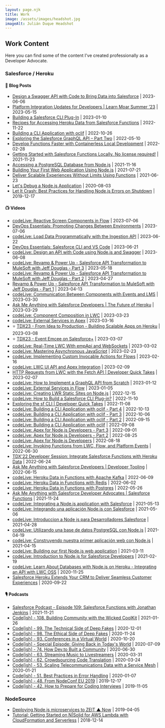 ```yaml
---
layout: page.njk
title: Work
image: /assets/images/headshot.jpg
imageAlt: Julián Duque Headshot
---
```


## Work Content

Here you can find some of the content I've created professionally as a Developer Advocate.

### Salesforce / Heroku

#### 📝 Blog Posts

* [Design a Swagger API with Code to Bring Data into Salesforce](https://developer.salesforce.com/blogs/2023/06/design-a-swagger-api-with-code-to-bring-data-into-salesforce) | 2023-06-06
* [Platform Integration Updates for Developers | Learn Moar Summer ’23](https://developer.salesforce.com/blogs/2023/05/platform-integration-updates-for-developers-learn-moar-summer-23) | 2023-05-15
* [Building a Salesforce CLI Plug-In](https://developer.salesforce.com/blogs/2023/01/building-a-salesforce-cli-plug-in) | 2023-01-10
* [Recipes for Accessing Heroku Data from Salesforce Functions](https://developer.salesforce.com/blogs/2022/11/recipes-for-accessing-heroku-data-from-salesforce-functions) | 2022-11-22
* [Building a CLI Application with oclif](https://developer.salesforce.com/blogs/2022/10/building-a-cli-application-with-oclif) | 2022-10-26
* [Exploring the Salesforce GraphQL API – Part Two](https://developer.salesforce.com/blogs/2022/05/exploring-the-salesforce-graphql-api-part-two) | 2022-05-10
* [Develop Functions Faster with Containerless Local Development](https://developer.salesforce.com/blogs/2022/02/develop-functions-faster-with-containerless-local-development) | 2022-02-28
* [Getting Started with Salesforce Functions Locally. No license required!](https://developer.salesforce.com/blogs/2021/11/getting-started-with-salesforce-functions-locally-no-license-required) | 2021-11-23
* [Accessing a PostgreSQL Database from Node.js](https://developer.salesforce.com/blogs/2021/11/accessing-a-postgresql-database-from-node-js) | 2021-11-16
* [Building Your First Web Application Using Node.js](https://developer.salesforce.com/blogs/2021/07/building-your-first-web-application-using-node-js) | 2021-07-21
* [Deliver Scalable Experiences Without Limits Using Functions](https://developer.salesforce.com/blogs/2021/06/functions-announcement) | 2021-06-23
* [Let's Debug a Node.js Application](https://blog.heroku.com/debug-node-applications) | 2020-08-03
* [Let It Crash: Best Practices for Handling Node.js Errors on Shutdown](https://blog.heroku.com/best-practices-nodejs-errors) | 2019-12-17

#### 📺 Videos

* [codeLive: Reactive Screen Components in Flow](https://www.youtube.com/watch?v=-twwgjZbS4g) | 2023-07-06
* [DevOps Essentials: Promoting Changes Between Environments](https://www.youtube.com/watch?v=madDyi_EjYY) | 2023-07-06
* [codeLive: Load Data Programmatically with the Ingestion API](https://www.youtube.com/watch?v=usfUhzq5kl0) | 2023-06-22
* [DevOps Essentials: Salesforce CLI and VS Code](https://www.youtube.com/watch?v=GMC7jSY72es) | 2023-06-21
* [codeLive: Design an API with Code using Node.js and Swagger](https://www.youtube.com/watch?v=r7cjW_IlHHk) | 2023-06-08
* [codeLive: Revamp & Power Up - Salesforce API Transformation to MuleSoft with Jeff Douglas - Part 3](https://www.youtube.com/watch?v=DUCXGJS8-A4) | 2023-05-18
* [codeLive: Revamp & Power Up - Salesforce API Transformation to MuleSoft with Jeff Douglas - Part 2](https://www.youtube.com/watch?v=0durd-U827g) | 2023-04-27
* [Revamp & Power Up - Salesforce API Transformation to MuleSoft with Jeff Douglas - Part 1](https://www.youtube.com/watch?v=9P0xWswm6Cc) | 2023-04-13
* [codeLive: Communication Between Components with Events and LMS](https://www.youtube.com/watch?v=quvJ_SEIi2c) | 2023-03-30
* [Ask Me Anything with Salesforce Developers | The Future of Heroku](https://www.youtube.com/watch?v=1vUk-Jw1GZA) | 2023-03-29
* [codeLive: Component Composition in LWC](https://www.youtube.com/watch?v=w_olpVC9l00) | 2023-03-23
* [codeLive: External Services in Apex](https://www.youtube.com/watch?v=JreEjNhEd0c) | 2023-03-16
* ⭐ [TDX23 - From Idea to Production - Building Scalable Apps on Heroku](https://www.salesforce.com/plus/experience/trailblazerdx_2023/series/Developers_for_TrailblazerDX_2023/episode/episode-s1e2) | 2023-03-08
* ⭐ [TDX23 - Event Emcee on Salesforce+](https://www.salesforce.com/plus/experience/trailblazerdx_2023/series/TrailblazerDX_Highlights_from_TrailblazerDX_2023/episode/episode-s1e1) | 2023-03-07
* [codeLive: Real-Time LWC With empApi and WebSockets](https://www.youtube.com/watch?v=zRjoCB5xaq0) | 2023-03-02
* [codeLive: Mastering Asynchronous JavaScript](https://www.youtube.com/watch?v=dYc-YZSQ8dY) | 2023-02-23
* [codeLive: Implementing Custom Invocable Actions for Flows](https://www.youtube.com/watch?v=ZZvuYj8bMcA) | 2023-02-16
* [codeLive: LWC UI API and Apex Integration](https://www.youtube.com/watch?v=B_Pr2Ulf0xI) | 2023-02-09
* [HTTP Requests from LWC with the Fetch API | Developer Quick Takes](https://www.youtube.com/watch?v=kOZFk1obYdY) | 2023-02-07
* [codeLive: How to Implement a GraphQL API from Scratch](https://www.youtube.com/watch?v=WXSnXAhKvag) | 2023-01-12
* [codeLive: External Services in Flow](https://www.youtube.com/watch?v=zyaVA-Vhur8) | 2023-01-05
* [codeLive: Creating LWR Static Sites on Node.js](https://www.youtube.com/watch?v=V6BdUSOtU2c) | 2022-12-15
* [codeLive: How to Build a Salesforce CLI Plug-in?](https://www.youtube.com/watch?v=Hi9kS8mcEVE) | 2022-11-10
* [Exploring the sf CLI | Developer Quick Takes](https://www.youtube.com/watch?v=2EwZY5UX7fo) | 2022-11-08
* [codeLive: Building a CLI Application with oclif - Part 4](https://www.youtube.com/watch?v=67hxN6kLdXU) | 2022-10-13
* [codeLive: Building a CLI Application with oclif - Part 3](https://www.youtube.com/watch?v=D3DMWap-efk) | 2022-10-06
* [codeLive: Building a CLI Application with oclif - Part 2](https://www.youtube.com/watch?v=nzn-g-GZjk4) | 2022-09-15
* [codeLive: Building a CLI Application with oclif](https://www.youtube.com/watch?v=ro87riVVDRg) | 2022-09-08
* [codeLive: Apex for Node.js Developers - Part 3](https://www.youtube.com/watch?v=BavJyS64Rf4) | 2022-09-01
* [codeLive: Apex for Node.js Developers - Part 2](https://www.youtube.com/watch?v=MNAdl8vcrzU) | 2022-08-25
* [codeLive: Apex for Node.js Developers](https://www.youtube.com/watch?v=be9T9U6ZK-Y) | 2022-08-18
* [codeLive: Invoking Functions from LWC, Flow, and Platform Events](https://www.youtube.com/watch?v=s1-bsGyLBqs) | 2022-06-30
* [TDX'22 Developer Session: Integrate Salesforce Functions with Heroku Data](https://www.youtube.com/watch?v=qOaBPtCmSSI) | 2022-06-24
* [Ask Me Anything with Salesforce Developers | Developer Tooling](https://www.youtube.com/watch?v=dNrC-WZoVus) | 2022-06-15
* [codeLive: Heroku Data in Functions with Apache Kafka](https://www.youtube.com/watch?v=5GO7B109D6U) | 2022-06-09
* [codeLive: Heroku Data in Functions with Redis](https://www.youtube.com/watch?v=Eu-bZqCTGx8) | 2022-06-02
* [codeLive: Heroku Data in Functions with Postgres](https://www.youtube.com/watch?v=Q4dlw_eWctw) | 2022-05-26
* [Ask Me Anything with Salesforce Developer Advocates | Salesforce Functions](https://www.youtube.com/watch?v=BPhxTFE-D7Y) | 2021-11-24
* [codeLive: Integrating a Node.js application with Salesforce](https://www.youtube.com/watch?v=Vqkwdv8RAGk) | 2021-05-13
* [codeLive: Integrando una aplicación Node.js con Salesforce](https://www.youtube.com/watch?v=0ihvAJx6a38) | 2021-05-06
* [codeLive: Introduccion a Node js para Desarrolladores Salesforce](https://www.youtube.com/watch?v=ewBsz-UaGfI) | 2021-04-28
* [codeLive: Utilizando una base de datos PostgreSQL con Node.js](https://www.youtube.com/watch?v=EPiMnOJYrq0) | 2021-04-19
* [codeLive: Construyendo nuestra primer aplicación web con Node.js](https://www.youtube.com/watch?v=EKETFl1FNvQ) | 2021-04-15
* [codeLive: Building our first Node.js web application](https://www.youtube.com/watch?v=vqPr64AZdTQ) | 2021-03-11
* [codeLive: Introduction to Node.js for Salesforce Developers](https://www.youtube.com/watch?v=TLflnAJx_KA) | 2021-02-19
* [codeLive: Learn About Databases with Node.js on Heroku - Integrating an API with LWC OSS](https://www.youtube.com/watch?v=E_Cm4jHJ8JU) | 2020-11-25
* [Salesforce Heroku Extends Your CRM to Deliver Seamless Customer Experiences](https://www.youtube.com/watch?v=EQL3uXNKPmU) | 2020-09-22

#### 🎙 Podcasts

* [Salesforce Podcast - Episode 109: Salesforce Functions with Jonathan Jenkins](https://developer.salesforce.com/podcast/2021/11/episode-109-salesforce-functions-with-jonathan-jenkins) | 2021-11-21
* [Code[ish] - 108. Building Community with the Wicked CoolKit](https://www.heroku.com/podcasts/codeish/108-building-community-with-the-wicked-coolkit) | 2021-01-26
* [Code[ish] - 99. The Technical Side of Deep Fakes](https://www.heroku.com/podcasts/codeish/99-the-technical-side-of-deep-fakes) | 2020-12-01
* [Code[ish] - 98. The Ethical Side of Deep Fakes](https://www.heroku.com/podcasts/codeish/98-the-ethical-side-of-deep-fakes) | 2020-11-24
* [Code[ish] - 93. Conferences in a Virtual World](https://www.heroku.com/podcasts/codeish/93-conferences-in-a-virtual-world) | 2020-10-20
* [Code[ish] - Special Episode: Giving Back in Today's World](https://www.heroku.com/podcasts/codeish/special-episode-giving-back-in-todays-world) | 2020-07-09
* [Code[ish] - 74. How Dev.to Built a Community](https://www.heroku.com/podcasts/codeish/74-how-devto-built-a-community) | 2020-06-30
* [Code[ish] - 63. Streaming Music to Livestreamers](https://www.heroku.com/podcasts/codeish/63-streaming-music-to-livestreamers) | 2020-03-31
* [Code[ish] - 62. Crowdsourcing Code Translation](https://www.heroku.com/podcasts/codeish/62-crowdsourcing-code-translation) | 2020-03-24
* [Code[ish] - 53. Scaling Telecommunications Data with a Service Mesh](https://www.heroku.com/podcasts/codeish/53-scaling-telecommunications-data-with-a-service-mesh) | 2020-01-21
* [Code[ish] - 51. Best Practices in Error Handling](https://www.heroku.com/podcasts/codeish/51-best-practices-in-error-handling) | 2020-01-07
* [Code[ish] - 48. From NodeConf EU 2019](https://www.heroku.com/podcasts/codeish/48-from-nodeconf-eu-2019) | 2019-12-17
* [Code[ish] - 42. How to Prepare for Coding Interviews](https://www.heroku.com/podcasts/codeish/42-how-to-prepare-for-coding-interviews) | 2019-11-05

### NodeSource

* [Deploying Node.js microservices to ZEIT ▲ Now](https://nodesource.com/blog/deploying-nodejs-microservices-to-ZEIT) | 2019-04-05
* [Tutorial: Getting Started on N|Solid for AWS Lambda with CloudFormation and Serverless](https://nodesource.com/blog/tutorial-getting-started-monitoring-aws-lambda-serverless) | 2018-12-14
